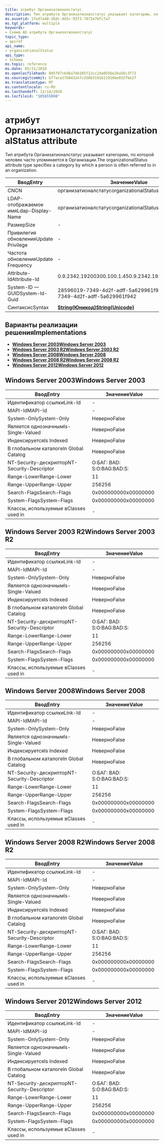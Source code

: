 ```yaml
---
title: атрибут Организатионалстатус
description: Тип атрибута Организатионалстатус указывает категорию, по которой человек часто упоминается в Организации.
ms.assetid: 1fed7a48-26dc-4d5c-9373-7872e76fc7a7
ms.tgt_platform: multiple
keywords:
- Схема AD атрибута Организатионалстатус
topic_type:
- apiref
api_name:
- organizationalStatus
api_type:
- Schema
ms.topic: reference
ms.date: 05/31/2018
ms.openlocfilehash: 0d5f07c6d6a74b105f12cc2da055be26a56c3f72
ms.sourcegitcommit: b77ace27b0432e7cd3863191b11926be032fbe2f
ms.translationtype: MT
ms.contentlocale: ru-RU
ms.lasthandoff: 12/14/2020
ms.locfileid: "105655098"
---
```

# <a name="organizationalstatus-attribute"></a><span data-ttu-id="903d6-104">атрибут Организатионалстатус</span><span class="sxs-lookup"><span data-stu-id="903d6-104">organizationalStatus attribute</span></span>

<span data-ttu-id="903d6-105">Тип атрибута Организатионалстатус указывает категорию, по которой человек часто упоминается в Организации.</span><span class="sxs-lookup"><span data-stu-id="903d6-105">The organizationalStatus attribute type specifies a category by which a person is often referred to in an organization.</span></span>



| <span data-ttu-id="903d6-106">Ввод</span><span class="sxs-lookup"><span data-stu-id="903d6-106">Entry</span></span> | <span data-ttu-id="903d6-107">Значение</span><span class="sxs-lookup"><span data-stu-id="903d6-107">Value</span></span> |
|-------------------|---------------------------------------------|
| <span data-ttu-id="903d6-108">CN</span><span class="sxs-lookup"><span data-stu-id="903d6-108">CN</span></span>                | <span data-ttu-id="903d6-109">организатионалстатус</span><span class="sxs-lookup"><span data-stu-id="903d6-109">organizationalStatus</span></span>                        |
| <span data-ttu-id="903d6-110">LDAP-отображаемое имя</span><span class="sxs-lookup"><span data-stu-id="903d6-110">Ldap-Display-Name</span></span> | <span data-ttu-id="903d6-111">организатионалстатус</span><span class="sxs-lookup"><span data-stu-id="903d6-111">organizationalStatus</span></span>                        |
| <span data-ttu-id="903d6-112">Размер</span><span class="sxs-lookup"><span data-stu-id="903d6-112">Size</span></span>              | \-                                          |
| <span data-ttu-id="903d6-113">Привилегия обновления</span><span class="sxs-lookup"><span data-stu-id="903d6-113">Update Privilege</span></span>  | \-                                          |
| <span data-ttu-id="903d6-114">Частота обновления</span><span class="sxs-lookup"><span data-stu-id="903d6-114">Update Frequency</span></span>  | \-                                          |
| <span data-ttu-id="903d6-115">Attribute-Id</span><span class="sxs-lookup"><span data-stu-id="903d6-115">Attribute-Id</span></span>      | <span data-ttu-id="903d6-116">0.9.2342.19200300.100.1.45</span><span class="sxs-lookup"><span data-stu-id="903d6-116">0.9.2342.19200300.100.1.45</span></span>                  |
| <span data-ttu-id="903d6-117">System-ID — GUID</span><span class="sxs-lookup"><span data-stu-id="903d6-117">System-Id-Guid</span></span>    | <span data-ttu-id="903d6-118">28596019-7349-4d2f-adff-5a629961f942</span><span class="sxs-lookup"><span data-stu-id="903d6-118">28596019-7349-4d2f-adff-5a629961f942</span></span>        |
| <span data-ttu-id="903d6-119">Синтаксис</span><span class="sxs-lookup"><span data-stu-id="903d6-119">Syntax</span></span>            | [<span data-ttu-id="903d6-120">**String(Юникод)**</span><span class="sxs-lookup"><span data-stu-id="903d6-120">**String(Unicode)**</span></span>](s-string-unicode.md) |



## <a name="implementations"></a><span data-ttu-id="903d6-121">Варианты реализации решения</span><span class="sxs-lookup"><span data-stu-id="903d6-121">Implementations</span></span>

-   [<span data-ttu-id="903d6-122">**Windows Server 2003**</span><span class="sxs-lookup"><span data-stu-id="903d6-122">**Windows Server 2003**</span></span>](#windows-server-2003)
-   [<span data-ttu-id="903d6-123">**Windows Server 2003 R2**</span><span class="sxs-lookup"><span data-stu-id="903d6-123">**Windows Server 2003 R2**</span></span>](#windows-server-2003-r2)
-   [<span data-ttu-id="903d6-124">**Windows Server 2008**</span><span class="sxs-lookup"><span data-stu-id="903d6-124">**Windows Server 2008**</span></span>](#windows-server-2008)
-   [<span data-ttu-id="903d6-125">**Windows Server 2008 R2**</span><span class="sxs-lookup"><span data-stu-id="903d6-125">**Windows Server 2008 R2**</span></span>](#windows-server-2008-r2)
-   [<span data-ttu-id="903d6-126">**Windows Server 2012**</span><span class="sxs-lookup"><span data-stu-id="903d6-126">**Windows Server 2012**</span></span>](#windows-server-2012)

## <a name="windows-server-2003"></a><span data-ttu-id="903d6-127">Windows Server 2003</span><span class="sxs-lookup"><span data-stu-id="903d6-127">Windows Server 2003</span></span>



| <span data-ttu-id="903d6-128">Ввод</span><span class="sxs-lookup"><span data-stu-id="903d6-128">Entry</span></span> | <span data-ttu-id="903d6-129">Значение</span><span class="sxs-lookup"><span data-stu-id="903d6-129">Value</span></span> |
|------------------------|--------------|
| <span data-ttu-id="903d6-130">Идентификатор ссылки</span><span class="sxs-lookup"><span data-stu-id="903d6-130">Link-Id</span></span>                | \-           |
| <span data-ttu-id="903d6-131">MAPI-Id</span><span class="sxs-lookup"><span data-stu-id="903d6-131">MAPI-Id</span></span>                | \-           |
| <span data-ttu-id="903d6-132">System-Only</span><span class="sxs-lookup"><span data-stu-id="903d6-132">System-Only</span></span>            | <span data-ttu-id="903d6-133">Неверно</span><span class="sxs-lookup"><span data-stu-id="903d6-133">False</span></span>        |
| <span data-ttu-id="903d6-134">Является однозначным</span><span class="sxs-lookup"><span data-stu-id="903d6-134">Is-Single-Valued</span></span>       | <span data-ttu-id="903d6-135">Неверно</span><span class="sxs-lookup"><span data-stu-id="903d6-135">False</span></span>        |
| <span data-ttu-id="903d6-136">Индексируется</span><span class="sxs-lookup"><span data-stu-id="903d6-136">Is Indexed</span></span>             | <span data-ttu-id="903d6-137">Неверно</span><span class="sxs-lookup"><span data-stu-id="903d6-137">False</span></span>        |
| <span data-ttu-id="903d6-138">В глобальном каталоге</span><span class="sxs-lookup"><span data-stu-id="903d6-138">In Global Catalog</span></span>      | <span data-ttu-id="903d6-139">Неверно</span><span class="sxs-lookup"><span data-stu-id="903d6-139">False</span></span>        |
| <span data-ttu-id="903d6-140">NT-Security-дескриптор</span><span class="sxs-lookup"><span data-stu-id="903d6-140">NT-Security-Descriptor</span></span> | <span data-ttu-id="903d6-141">О:БАГ: BAD: S:</span><span class="sxs-lookup"><span data-stu-id="903d6-141">O:BAG:BAD:S:</span></span> |
| <span data-ttu-id="903d6-142">Range-Lower</span><span class="sxs-lookup"><span data-stu-id="903d6-142">Range-Lower</span></span>            | <span data-ttu-id="903d6-143">1</span><span class="sxs-lookup"><span data-stu-id="903d6-143">1</span></span>            |
| <span data-ttu-id="903d6-144">Range-Upper</span><span class="sxs-lookup"><span data-stu-id="903d6-144">Range-Upper</span></span>            | <span data-ttu-id="903d6-145">256</span><span class="sxs-lookup"><span data-stu-id="903d6-145">256</span></span>          |
| <span data-ttu-id="903d6-146">Search-Flags</span><span class="sxs-lookup"><span data-stu-id="903d6-146">Search-Flags</span></span>           | <span data-ttu-id="903d6-147">0x00000000</span><span class="sxs-lookup"><span data-stu-id="903d6-147">0x00000000</span></span>   |
| <span data-ttu-id="903d6-148">System-Flags</span><span class="sxs-lookup"><span data-stu-id="903d6-148">System-Flags</span></span>           | <span data-ttu-id="903d6-149">0x00000000</span><span class="sxs-lookup"><span data-stu-id="903d6-149">0x00000000</span></span>   |
| <span data-ttu-id="903d6-150">Классы, используемые в</span><span class="sxs-lookup"><span data-stu-id="903d6-150">Classes used in</span></span>        | \-           |



## <a name="windows-server-2003-r2"></a><span data-ttu-id="903d6-151">Windows Server 2003 R2</span><span class="sxs-lookup"><span data-stu-id="903d6-151">Windows Server 2003 R2</span></span>



| <span data-ttu-id="903d6-152">Ввод</span><span class="sxs-lookup"><span data-stu-id="903d6-152">Entry</span></span> | <span data-ttu-id="903d6-153">Значение</span><span class="sxs-lookup"><span data-stu-id="903d6-153">Value</span></span> |
|------------------------|--------------|
| <span data-ttu-id="903d6-154">Идентификатор ссылки</span><span class="sxs-lookup"><span data-stu-id="903d6-154">Link-Id</span></span>                | \-           |
| <span data-ttu-id="903d6-155">MAPI-Id</span><span class="sxs-lookup"><span data-stu-id="903d6-155">MAPI-Id</span></span>                | \-           |
| <span data-ttu-id="903d6-156">System-Only</span><span class="sxs-lookup"><span data-stu-id="903d6-156">System-Only</span></span>            | <span data-ttu-id="903d6-157">Неверно</span><span class="sxs-lookup"><span data-stu-id="903d6-157">False</span></span>        |
| <span data-ttu-id="903d6-158">Является однозначным</span><span class="sxs-lookup"><span data-stu-id="903d6-158">Is-Single-Valued</span></span>       | <span data-ttu-id="903d6-159">Неверно</span><span class="sxs-lookup"><span data-stu-id="903d6-159">False</span></span>        |
| <span data-ttu-id="903d6-160">Индексируется</span><span class="sxs-lookup"><span data-stu-id="903d6-160">Is Indexed</span></span>             | <span data-ttu-id="903d6-161">Неверно</span><span class="sxs-lookup"><span data-stu-id="903d6-161">False</span></span>        |
| <span data-ttu-id="903d6-162">В глобальном каталоге</span><span class="sxs-lookup"><span data-stu-id="903d6-162">In Global Catalog</span></span>      | <span data-ttu-id="903d6-163">Неверно</span><span class="sxs-lookup"><span data-stu-id="903d6-163">False</span></span>        |
| <span data-ttu-id="903d6-164">NT-Security-дескриптор</span><span class="sxs-lookup"><span data-stu-id="903d6-164">NT-Security-Descriptor</span></span> | <span data-ttu-id="903d6-165">О:БАГ: BAD: S:</span><span class="sxs-lookup"><span data-stu-id="903d6-165">O:BAG:BAD:S:</span></span> |
| <span data-ttu-id="903d6-166">Range-Lower</span><span class="sxs-lookup"><span data-stu-id="903d6-166">Range-Lower</span></span>            | <span data-ttu-id="903d6-167">1</span><span class="sxs-lookup"><span data-stu-id="903d6-167">1</span></span>            |
| <span data-ttu-id="903d6-168">Range-Upper</span><span class="sxs-lookup"><span data-stu-id="903d6-168">Range-Upper</span></span>            | <span data-ttu-id="903d6-169">256</span><span class="sxs-lookup"><span data-stu-id="903d6-169">256</span></span>          |
| <span data-ttu-id="903d6-170">Search-Flags</span><span class="sxs-lookup"><span data-stu-id="903d6-170">Search-Flags</span></span>           | <span data-ttu-id="903d6-171">0x00000000</span><span class="sxs-lookup"><span data-stu-id="903d6-171">0x00000000</span></span>   |
| <span data-ttu-id="903d6-172">System-Flags</span><span class="sxs-lookup"><span data-stu-id="903d6-172">System-Flags</span></span>           | <span data-ttu-id="903d6-173">0x00000000</span><span class="sxs-lookup"><span data-stu-id="903d6-173">0x00000000</span></span>   |
| <span data-ttu-id="903d6-174">Классы, используемые в</span><span class="sxs-lookup"><span data-stu-id="903d6-174">Classes used in</span></span>        | \-           |



## <a name="windows-server-2008"></a><span data-ttu-id="903d6-175">Windows Server 2008</span><span class="sxs-lookup"><span data-stu-id="903d6-175">Windows Server 2008</span></span>



| <span data-ttu-id="903d6-176">Ввод</span><span class="sxs-lookup"><span data-stu-id="903d6-176">Entry</span></span> | <span data-ttu-id="903d6-177">Значение</span><span class="sxs-lookup"><span data-stu-id="903d6-177">Value</span></span> |
|------------------------|--------------|
| <span data-ttu-id="903d6-178">Идентификатор ссылки</span><span class="sxs-lookup"><span data-stu-id="903d6-178">Link-Id</span></span>                | \-           |
| <span data-ttu-id="903d6-179">MAPI-Id</span><span class="sxs-lookup"><span data-stu-id="903d6-179">MAPI-Id</span></span>                | \-           |
| <span data-ttu-id="903d6-180">System-Only</span><span class="sxs-lookup"><span data-stu-id="903d6-180">System-Only</span></span>            | <span data-ttu-id="903d6-181">Неверно</span><span class="sxs-lookup"><span data-stu-id="903d6-181">False</span></span>        |
| <span data-ttu-id="903d6-182">Является однозначным</span><span class="sxs-lookup"><span data-stu-id="903d6-182">Is-Single-Valued</span></span>       | <span data-ttu-id="903d6-183">Неверно</span><span class="sxs-lookup"><span data-stu-id="903d6-183">False</span></span>        |
| <span data-ttu-id="903d6-184">Индексируется</span><span class="sxs-lookup"><span data-stu-id="903d6-184">Is Indexed</span></span>             | <span data-ttu-id="903d6-185">Неверно</span><span class="sxs-lookup"><span data-stu-id="903d6-185">False</span></span>        |
| <span data-ttu-id="903d6-186">В глобальном каталоге</span><span class="sxs-lookup"><span data-stu-id="903d6-186">In Global Catalog</span></span>      | <span data-ttu-id="903d6-187">Неверно</span><span class="sxs-lookup"><span data-stu-id="903d6-187">False</span></span>        |
| <span data-ttu-id="903d6-188">NT-Security-дескриптор</span><span class="sxs-lookup"><span data-stu-id="903d6-188">NT-Security-Descriptor</span></span> | <span data-ttu-id="903d6-189">О:БАГ: BAD: S:</span><span class="sxs-lookup"><span data-stu-id="903d6-189">O:BAG:BAD:S:</span></span> |
| <span data-ttu-id="903d6-190">Range-Lower</span><span class="sxs-lookup"><span data-stu-id="903d6-190">Range-Lower</span></span>            | <span data-ttu-id="903d6-191">1</span><span class="sxs-lookup"><span data-stu-id="903d6-191">1</span></span>            |
| <span data-ttu-id="903d6-192">Range-Upper</span><span class="sxs-lookup"><span data-stu-id="903d6-192">Range-Upper</span></span>            | <span data-ttu-id="903d6-193">256</span><span class="sxs-lookup"><span data-stu-id="903d6-193">256</span></span>          |
| <span data-ttu-id="903d6-194">Search-Flags</span><span class="sxs-lookup"><span data-stu-id="903d6-194">Search-Flags</span></span>           | <span data-ttu-id="903d6-195">0x00000000</span><span class="sxs-lookup"><span data-stu-id="903d6-195">0x00000000</span></span>   |
| <span data-ttu-id="903d6-196">System-Flags</span><span class="sxs-lookup"><span data-stu-id="903d6-196">System-Flags</span></span>           | <span data-ttu-id="903d6-197">0x00000000</span><span class="sxs-lookup"><span data-stu-id="903d6-197">0x00000000</span></span>   |
| <span data-ttu-id="903d6-198">Классы, используемые в</span><span class="sxs-lookup"><span data-stu-id="903d6-198">Classes used in</span></span>        | \-           |



## <a name="windows-server-2008-r2"></a><span data-ttu-id="903d6-199">Windows Server 2008 R2</span><span class="sxs-lookup"><span data-stu-id="903d6-199">Windows Server 2008 R2</span></span>



| <span data-ttu-id="903d6-200">Ввод</span><span class="sxs-lookup"><span data-stu-id="903d6-200">Entry</span></span> | <span data-ttu-id="903d6-201">Значение</span><span class="sxs-lookup"><span data-stu-id="903d6-201">Value</span></span> |
|------------------------|--------------|
| <span data-ttu-id="903d6-202">Идентификатор ссылки</span><span class="sxs-lookup"><span data-stu-id="903d6-202">Link-Id</span></span>                | \-           |
| <span data-ttu-id="903d6-203">MAPI-Id</span><span class="sxs-lookup"><span data-stu-id="903d6-203">MAPI-Id</span></span>                | \-           |
| <span data-ttu-id="903d6-204">System-Only</span><span class="sxs-lookup"><span data-stu-id="903d6-204">System-Only</span></span>            | <span data-ttu-id="903d6-205">Неверно</span><span class="sxs-lookup"><span data-stu-id="903d6-205">False</span></span>        |
| <span data-ttu-id="903d6-206">Является однозначным</span><span class="sxs-lookup"><span data-stu-id="903d6-206">Is-Single-Valued</span></span>       | <span data-ttu-id="903d6-207">Неверно</span><span class="sxs-lookup"><span data-stu-id="903d6-207">False</span></span>        |
| <span data-ttu-id="903d6-208">Индексируется</span><span class="sxs-lookup"><span data-stu-id="903d6-208">Is Indexed</span></span>             | <span data-ttu-id="903d6-209">Неверно</span><span class="sxs-lookup"><span data-stu-id="903d6-209">False</span></span>        |
| <span data-ttu-id="903d6-210">В глобальном каталоге</span><span class="sxs-lookup"><span data-stu-id="903d6-210">In Global Catalog</span></span>      | <span data-ttu-id="903d6-211">Неверно</span><span class="sxs-lookup"><span data-stu-id="903d6-211">False</span></span>        |
| <span data-ttu-id="903d6-212">NT-Security-дескриптор</span><span class="sxs-lookup"><span data-stu-id="903d6-212">NT-Security-Descriptor</span></span> | <span data-ttu-id="903d6-213">О:БАГ: BAD: S:</span><span class="sxs-lookup"><span data-stu-id="903d6-213">O:BAG:BAD:S:</span></span> |
| <span data-ttu-id="903d6-214">Range-Lower</span><span class="sxs-lookup"><span data-stu-id="903d6-214">Range-Lower</span></span>            | <span data-ttu-id="903d6-215">1</span><span class="sxs-lookup"><span data-stu-id="903d6-215">1</span></span>            |
| <span data-ttu-id="903d6-216">Range-Upper</span><span class="sxs-lookup"><span data-stu-id="903d6-216">Range-Upper</span></span>            | <span data-ttu-id="903d6-217">256</span><span class="sxs-lookup"><span data-stu-id="903d6-217">256</span></span>          |
| <span data-ttu-id="903d6-218">Search-Flags</span><span class="sxs-lookup"><span data-stu-id="903d6-218">Search-Flags</span></span>           | <span data-ttu-id="903d6-219">0x00000000</span><span class="sxs-lookup"><span data-stu-id="903d6-219">0x00000000</span></span>   |
| <span data-ttu-id="903d6-220">System-Flags</span><span class="sxs-lookup"><span data-stu-id="903d6-220">System-Flags</span></span>           | <span data-ttu-id="903d6-221">0x00000000</span><span class="sxs-lookup"><span data-stu-id="903d6-221">0x00000000</span></span>   |
| <span data-ttu-id="903d6-222">Классы, используемые в</span><span class="sxs-lookup"><span data-stu-id="903d6-222">Classes used in</span></span>        | \-           |



## <a name="windows-server-2012"></a><span data-ttu-id="903d6-223">Windows Server 2012</span><span class="sxs-lookup"><span data-stu-id="903d6-223">Windows Server 2012</span></span>



| <span data-ttu-id="903d6-224">Ввод</span><span class="sxs-lookup"><span data-stu-id="903d6-224">Entry</span></span> | <span data-ttu-id="903d6-225">Значение</span><span class="sxs-lookup"><span data-stu-id="903d6-225">Value</span></span> |
|------------------------|--------------|
| <span data-ttu-id="903d6-226">Идентификатор ссылки</span><span class="sxs-lookup"><span data-stu-id="903d6-226">Link-Id</span></span>                | \-           |
| <span data-ttu-id="903d6-227">MAPI-Id</span><span class="sxs-lookup"><span data-stu-id="903d6-227">MAPI-Id</span></span>                | \-           |
| <span data-ttu-id="903d6-228">System-Only</span><span class="sxs-lookup"><span data-stu-id="903d6-228">System-Only</span></span>            | <span data-ttu-id="903d6-229">Неверно</span><span class="sxs-lookup"><span data-stu-id="903d6-229">False</span></span>        |
| <span data-ttu-id="903d6-230">Является однозначным</span><span class="sxs-lookup"><span data-stu-id="903d6-230">Is-Single-Valued</span></span>       | <span data-ttu-id="903d6-231">Неверно</span><span class="sxs-lookup"><span data-stu-id="903d6-231">False</span></span>        |
| <span data-ttu-id="903d6-232">Индексируется</span><span class="sxs-lookup"><span data-stu-id="903d6-232">Is Indexed</span></span>             | <span data-ttu-id="903d6-233">Неверно</span><span class="sxs-lookup"><span data-stu-id="903d6-233">False</span></span>        |
| <span data-ttu-id="903d6-234">В глобальном каталоге</span><span class="sxs-lookup"><span data-stu-id="903d6-234">In Global Catalog</span></span>      | <span data-ttu-id="903d6-235">Неверно</span><span class="sxs-lookup"><span data-stu-id="903d6-235">False</span></span>        |
| <span data-ttu-id="903d6-236">NT-Security-дескриптор</span><span class="sxs-lookup"><span data-stu-id="903d6-236">NT-Security-Descriptor</span></span> | <span data-ttu-id="903d6-237">О:БАГ: BAD: S:</span><span class="sxs-lookup"><span data-stu-id="903d6-237">O:BAG:BAD:S:</span></span> |
| <span data-ttu-id="903d6-238">Range-Lower</span><span class="sxs-lookup"><span data-stu-id="903d6-238">Range-Lower</span></span>            | <span data-ttu-id="903d6-239">1</span><span class="sxs-lookup"><span data-stu-id="903d6-239">1</span></span>            |
| <span data-ttu-id="903d6-240">Range-Upper</span><span class="sxs-lookup"><span data-stu-id="903d6-240">Range-Upper</span></span>            | <span data-ttu-id="903d6-241">256</span><span class="sxs-lookup"><span data-stu-id="903d6-241">256</span></span>          |
| <span data-ttu-id="903d6-242">Search-Flags</span><span class="sxs-lookup"><span data-stu-id="903d6-242">Search-Flags</span></span>           | <span data-ttu-id="903d6-243">0x00000000</span><span class="sxs-lookup"><span data-stu-id="903d6-243">0x00000000</span></span>   |
| <span data-ttu-id="903d6-244">System-Flags</span><span class="sxs-lookup"><span data-stu-id="903d6-244">System-Flags</span></span>           | <span data-ttu-id="903d6-245">0x00000000</span><span class="sxs-lookup"><span data-stu-id="903d6-245">0x00000000</span></span>   |
| <span data-ttu-id="903d6-246">Классы, используемые в</span><span class="sxs-lookup"><span data-stu-id="903d6-246">Classes used in</span></span>        | \-           |



 

 




